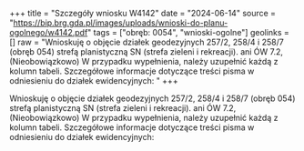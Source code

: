 +++
title = "Szczegóły wniosku W4142"
date = "2024-06-14"
source = "https://bip.brg.gda.pl/images/uploads/wnioski-do-planu-ogolnego/w4142.pdf"
tags = ["obręb: 0054", "wnioski-ogolne"]
geolinks = []
raw = "Wnioskuję o objęcie działek geodezyjnych 257/2, 258/4 i 258/7 (obręb 054) strefą planistyczną SN (strefa zieleni i rekreacji). ani ÓW 7.2, (Nieobowiązkowo) W przypadku wypełnienia, należy uzupełnić każdą z kolumn tabeli. Szczegółowe informacje dotyczące treści pisma w odniesieniu do działek ewidencyjnych: "
+++

Wnioskuję o objęcie działek geodezyjnych 257/2, 258/4 i 258/7 (obręb 054) strefą
planistyczną SN (strefa zieleni i rekreacji).
ani ÓW
7.2, (Nieobowiązkowo) W przypadku wypełnienia, należy uzupełnić każdą z kolumn tabeli.
Szczegółowe informacje dotyczące treści pisma w odniesieniu do działek ewidencyjnych:




